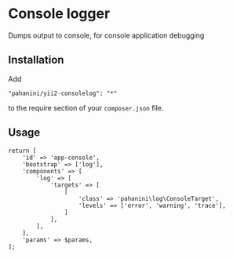 Console logger
=======================================================

Dumps output to console, for console application debugging


Installation
------------

Add

```
"pahanini/yii2-consolelog": "*"
```

to the require section of your `composer.json` file.


Usage
-----


```
return [
	'id' => 'app-console',
	'bootstrap' => ['log'],
	'components' => [
		'log' => [
			'targets' => [
				[
					'class' => 'pahanini\log\ConsoleTarget',
					'levels' => ['error', 'warning', 'trace'],
				]
			],
		],
	],
	'params' => $params,
];
```
